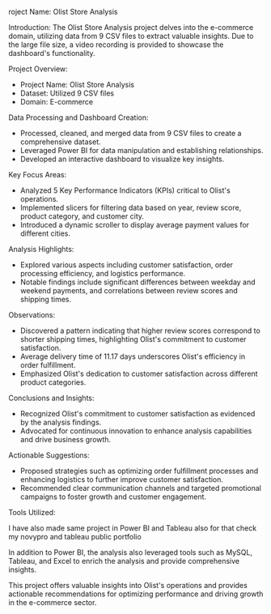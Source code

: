 roject Name: Olist Store Analysis

Introduction:
The Olist Store Analysis project delves into the e-commerce domain, utilizing data from 9 CSV files to extract valuable insights. Due to the large file size, a video recording is provided to showcase the dashboard's functionality.

Project Overview:
- Project Name: Olist Store Analysis
- Dataset: Utilized 9 CSV files
- Domain: E-commerce

Data Processing and Dashboard Creation:
- Processed, cleaned, and merged data from 9 CSV files to create a comprehensive dataset.
- Leveraged Power BI for data manipulation and establishing relationships.
- Developed an interactive dashboard to visualize key insights.

Key Focus Areas:
- Analyzed 5 Key Performance Indicators (KPIs) critical to Olist's operations.
- Implemented slicers for filtering data based on year, review score, product category, and customer city.
- Introduced a dynamic scroller to display average payment values for different cities.

Analysis Highlights:
- Explored various aspects including customer satisfaction, order processing efficiency, and logistics performance.
- Notable findings include significant differences between weekday and weekend payments, and correlations between review scores and shipping times.

Observations:
- Discovered a pattern indicating that higher review scores correspond to shorter shipping times, highlighting Olist's commitment to customer satisfaction.
- Average delivery time of 11.17 days underscores Olist's efficiency in order fulfillment.
- Emphasized Olist's dedication to customer satisfaction across different product categories.

Conclusions and Insights:
- Recognized Olist's commitment to customer satisfaction as evidenced by the analysis findings.
- Advocated for continuous innovation to enhance analysis capabilities and drive business growth.

Actionable Suggestions:
- Proposed strategies such as optimizing order fulfillment processes and enhancing logistics to further improve customer satisfaction.
- Recommended clear communication channels and targeted promotional campaigns to foster growth and customer engagement.

Tools Utilized:

I have also made same project in Power BI and Tableau also for that check my novypro and tableau public portfolio

In addition to Power BI, the analysis also leveraged tools such as MySQL, Tableau, and Excel to enrich the analysis and provide comprehensive insights.

This project offers valuable insights into Olist's operations and provides actionable recommendations for optimizing performance and driving growth in the e-commerce sector.

